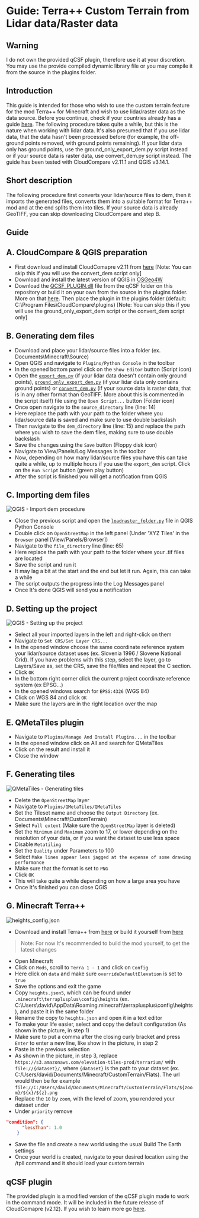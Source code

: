 Guide: Terra++ Custom Terrain from Lidar data/Raster data
=========================================================

Warning
-------
I do not own the provided qCSF plugin, therefore use it at your discretion. You may use the provide compiled dynamic library file or you may compile it from the source in the plugins folder.

Introduction
------------

This guide is intended for those who wish to use the custom terrain feature for the mod Terra++ for Minecraft and wish to use lidar/raster data as the data source. Before you continue, check if your countries already has a guide [here](https://github.com/DavixDevelop/TerraLidar/tree/master/countries). The following procedure takes quite a while, but this is the nature when working with lidar data. It's also presumed that if you use lidar data, that the data hasn't been processed before (for example, the off-ground points removed, with ground points remaining). If your lidar data only has ground points, use the ground_only_export_dem.py script instead or if your source data is raster data, use convert_dem.py script instead. The guide has been tested with CloudCompare v2.11.1 and QGIS v3.14.1.

Short description
-----------------

The following procedure first converts your lidar/source files to dem, then it imports the generated files, converts them into a suitable format for Terra++ mod and at the end splits them into tiles. If your source data is already GeoTIFF, you can skip downloading CloudCompare and step B. 

Guide
-----

A. CloudCompare & QGIS preparation
----------------------------------

- First download and install CloudComapre v2.11 from [here](https://www.danielgm.net/cc) [Note: You can skip this if you will use the convert_dem script only]
- Download and install the latest version of QGIS in [OSGeo4W](https://qgis.org/en/site/forusers/download.html)
- Download the [QCSF_PLUGIN.dll](https://github.com/DavixDevelop/TerraLidar/raw/master/qCSF/QCSF_PLUGIN.dll) file from the qCSF folder on this repository or build it on your own from the source in the plugins folder. More on that [here](https://github.com/CloudCompare/CloudCompare). Then place the plugin in the plugins folder (default: C:\Program Files\CloudCompare\plugins) [Note: You can skip this if you will use the ground_only_export_dem script or the convert_dem script only]

B. Generating dem files
-----------------------
- Download and place your lidar/source files into a folder (ex. Documents\Minecraft\Source)
- Open QGIS and navigate to `Plugins/Python Console` in the toolbar
- In the opened bottom panel click on the `Show Editor` button (Script icon)
- Open the [`export_dem.py`](https://raw.githubusercontent.com/DavixDevelop/TerraLidar/master/export_dem.py) (if your lidar data doesn't contain only ground points), [`ground_only_export_dem.py`](https://raw.githubusercontent.com/DavixDevelop/TerraLidar/master/ground_only_export_dem.py) (if your lidar data only contains ground points) or [`convert_dem.py`](https://raw.githubusercontent.com/DavixDevelop/TerraLidar/master/convert_dem.py) (if your source data is raster data, that is in any other format than GeoTIFF. More about this is commented in the script itself) file using the `Open Script...` button (Folder icon)
- Once open navigate to the `source_directory` line (line: 14)
- Here replace the path with your path to the folder where you lidar/source data is saved and make sure to use double backslash
- Then navigate to the `dem_directory` line (line: 15) and replace the path where you wish to save the dem files, making sure to use double backslash
- Save the changes using the `Save` button (Floppy disk icon)
- Navigate to View/Panels/Log Messages in the toolbar
- Now, depending on how many lidar/source files you have this can take quite a while, up to multiple hours if you use the `export_dem` script. Click on the `Run Script` button (green play button)
- After the script is finished you will get a notification from QGIS

C. Importing dem files
----------------------
![](https://raw.githubusercontent.com/DavixDevelop/TerraLidar/master/images/import_dem.png "QGIS - Import dem procedure")
- Close the previous script and open the [`loadraster_folder.py`](https://raw.githubusercontent.com/DavixDevelop/TerraLidar/master/loadraster_folder.py) file in QGIS Python Console
- Double click on `OpenStreetMap` in the left panel (Under 'XYZ Tiles' in the `Browser` panel [View/Panels/Browser])
- Navigate to the `file_directory` line (line: 65)
- Here replace the path with your path to the folder where your .tif files are located
- Save the script and run it
- It may lag a bit at the start and the end but let it run. Again, this can take a while
- The script outputs the progress into the Log Messages panel
- Once It's done QGIS will send you a notification

D. Setting up the project
-------------------------
![](https://raw.githubusercontent.com/DavixDevelop/TerraLidar/master/images/setting_up.png "QGIS - Setting up the project")
- Select all your imported layers in the left and right-click on them
- Navigate to `Set CRS/Set Layer CRS...`
- In the opened window choose the same coordinate reference system your lidar/source dataset uses (ex. Slovenia 1996 / Slovene National Grid). If you have problems with this step, select the layer, go to Layers/Save as, set the CRS, save the file/files and repeat the C section.
- Click `OK`
- In the bottom right corner click the current project coordinate reference system (ex EPSG...)
- In the opened windows search for `EPSG:4326` (WGS 84)
- Click on WGS 84 and click `OK`
- Make sure the layers are in the right location over the map

E. QMetaTiles plugin
--------------------
- Navigate to `Plugins/Manage And Install Plugins...` in the toolbar
- In the opened window click on All and search for QMetaTiles
- Click on the result and install it
- Close the window

F. Generating tiles
-------------------
![](https://raw.githubusercontent.com/DavixDevelop/TerraLidar/master/images/generating_tiles.png "QMetaTiles - Generating tiles")
- Delete the `OpenStreetMap` layer
- Navigate to `Plugins/QMetaTiles/QMetaTiles`
- Set the Tileset name and choose the `Output Directory` (ex. Documents\Minecraft\CustomTerrain)
- Select `Full extent` (Make sure the `OpenStreetMap` layer is deleted)
- Set the `Minimum` and `Maximum` zoom to 17, or lower depending on the resolution of your data, or if you want the dataset to use less space
- Disable `Metatiling`
- Set the `Quality` under Parameters to 100
- Select `Make lines appear less jagged at the expense of some drawing performance`
- Make sure that the format is set to `PNG`
- Click `OK`
- This will take quite a while depending on how a large area you have
- Once It's finished you can close QGIS

G. Minecraft Terra++
--------------------
![](https://raw.githubusercontent.com/DavixDevelop/TerraLidar/master/images/heights_config.png "heights_config.json")
- Download and install Terra++ from [here](https://jenkins.daporkchop.net/job/BuildTheEarth/job/terraplusplus/job/master/) or build it yourself from [here](https://github.com/BuildTheEarth/terraplusplus)

> Note: For now It's recommended to build the mod yourself, to get the latest changes

- Open Minecraft 
- Click on `Mods`, scroll to `Terra 1 - 1` and click on `Config`
- Here click on `data` and make sure `overrideDefaultElevation` is set to `true`
- Save the options and exit the game
- Copy `heights.json5`, which can be found under `.minecraft\terraplusplus\config\heights` (ex. C:\Users\david\AppData\Roaming\.minecraft\terraplusplus\config\heights), and paste it in the same folder
- Rename the copy to `heights.json` and open it in a text editor
- To make your life easier, select and copy the default configuration (As shown in the picture, in step 1)
- Make sure to put a comma after the closing curly bracket and press `Enter` to enter a new line, like show in the picture, in step 2
- Paste in the previous selection
- As shown in the picture, in step 3, replace `https://s3.amazonaws.com/elevation-tiles-prod/terrarium/` with `file://{dataset}/`, where `{dataset}` is the path to your dataset (ex. C:/Users/david/Documents/Minecraft/CustomTerrain/Flats). The url would then be for example `file://C:/Users/david/Documents/Minecraft/CustomTerrain/Flats/${zoom}/${x}/${z}.png`
- Replace the `10` by `zoom`, with the level of zoom, you rendered your dataset under
- Under `priority` remove 
```json
"condition": {
      "lessThan": 1.0
    }
```
- Save the file and create a new world using the usual Build The Earth settings
- Once your world is created, navigate to your desired location using the /tpll command and it should load your custom terrain

qCSF plugin
-----------

The provided plugin is a modified version of the qCSF plugin made to work in the command mode. It will be included in the future release of CloudComapre (v2.12). If you wish to learn more go [here](https://github.com/DavixDevelop/TerraLidar/tree/master/qCSF).